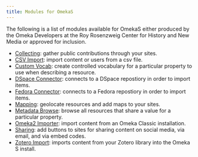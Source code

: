 ```yaml
---
title: Modules for OmekaS
---
```


The following is a list of modules available for OmekaS either produced by the Omeka Developers at the Roy Rosenzweig Center for History and New Media or approved for inclusion.

* [Collecting](): gather public contributions through your sites.
* [CSV Import](../modules/csvimport.md): import content or users from a csv file.
* [Custom Vocab](../modules/customvocab.md): create controlled vocabulary for a particular property to use when describing a resource.
* [DSpace Connector](../modules/dspaceconnector.md): connects to a DSpace repostiory in order to import items.
* [Fedora Connector](../modules/fedoraconnector.md): connects to a Fedora repostiory in order to import items.
* [Mapping](../mapping.md): geolocate resources and add maps to your sites.
* [Metadata Browse](../metadatabrowse.md): browse all resources that share a value for a particular property.
* [Omeka2 Importer](../modules/omeka2importer.md): import content from an Omeka Classic installation.
* [Sharing](../modules/sharing.md): add buttons to sites for sharing content on social media, via email, and via embed codes.
* [Zotero Import](../modules/zoteroimport.md): imports content from your Zotero library into the Omeka S install.
